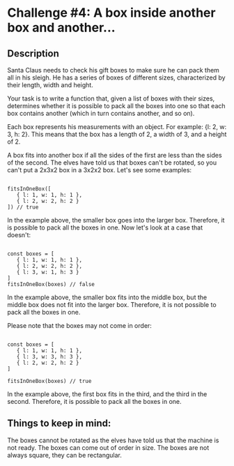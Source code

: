 # Challenge #4: A box inside another box and another...

## Description

Santa Claus needs to check his gift boxes to make sure he can pack them all in his sleigh. He has a series of boxes of different sizes, characterized by their length, width and height.

Your task is to write a function that, given a list of boxes with their sizes, determines whether it is possible to pack all the boxes into one so that each box contains another (which in turn contains another, and so on).

Each box represents his measurements with an object. For example: {l: 2, w: 3, h: 2}. This means that the box has a length of 2, a width of 3, and a height of 2.

A box fits into another box if all the sides of the first are less than the sides of the second. The elves have told us that boxes can't be rotated, so you can't put a 2x3x2 box in a 3x2x2 box. Let's see some examples:

<pre><code>
fitsInOneBox([
   { l: 1, w: 1, h: 1 },
   { l: 2, w: 2, h: 2 }
]) // true
</code></pre>

In the example above, the smaller box goes into the larger box. Therefore, it is possible to pack all the boxes in one. Now let's look at a case that doesn't:

<pre><code>
const boxes = [
   { l: 1, w: 1, h: 1 },
   { l: 2, w: 2, h: 2 },
   { l: 3, w: 1, h: 3 }
]
fitsInOneBox(boxes) // false
</code></pre>

In the example above, the smaller box fits into the middle box, but the middle box does not fit into the larger box. Therefore, it is not possible to pack all the boxes in one.

Please note that the boxes may not come in order:

<pre><code>
const boxes = [
   { l: 1, w: 1, h: 1 },
   { l: 3, w: 3, h: 3 },
   { l: 2, w: 2, h: 2 }
]

fitsInOneBox(boxes) // true
</code></pre>

In the example above, the first box fits in the third, and the third in the second. Therefore, it is possible to pack all the boxes in one.

## Things to keep in mind:

The boxes cannot be rotated as the elves have told us that the machine is not ready.
The boxes can come out of order in size.
The boxes are not always square, they can be rectangular.
